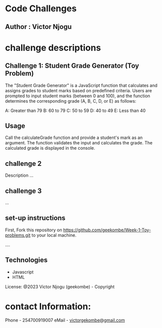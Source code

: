 # Code Challenges 

## Author : Victor Njogu 

# challenge descriptions

## Challenge 1: Student Grade Generator  (Toy Problem)

The "Student Grade Generator" is a JavaScript function that calculates and assigns grades to student marks based on predefined criteria. Users are prompted to input student marks (between 0 and 100), and the function determines the corresponding grade (A, B, C, D, or E) as follows:

A: Greater than 79
B: 60 to 79
C: 50 to 59
D: 40 to 49
E: Less than 40

## Usage 
Call the calculateGrade function and provide a student's mark as an argument.
The function validates the input and calculates the grade.
The calculated grade is displayed in the console.


## challenge 2
Description ...


## challenge 3
...



## set-up instructions

First, Fork this repository on https://github.com/geekombe/Week-1-Toy-problems.git to your local machine.

....



## Technologies 
- Javascript
- HTML 


License: @2023 Victor Njogu (geekombe) - Copyright


# contact Information:
Phone - 254700919007
eMail - victorgekombe@gmail.com

